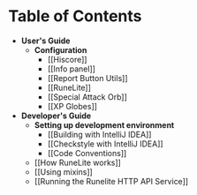 # Table of Contents
* **User's Guide**
  * **Configuration**
    * [[Hiscore]]
    * [[Info panel]]
    * [[Report Button Utils]]
    * [[RuneLite]]
    * [[Special Attack Orb]]
    * [[XP Globes]]
* **Developer's Guide**
  * **Setting up development environment**
    * [[Building with IntelliJ IDEA]]
    * [[Checkstyle with IntelliJ IDEA]]
    * [[Code Conventions]]
  * [[How RuneLite works]]
  * [[Using mixins]]
  * [[Running the Runelite HTTP API Service]]